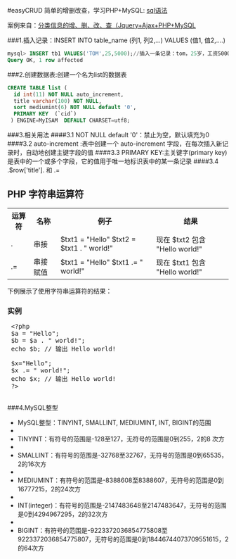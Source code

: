 #easyCRUD
简单的增删改查，学习PHP+MySQL: [sql语法](http://www.w3school.com.cn/sql/sql_syntax.asp)

案例来自：[分类信息的增、删、改、查（Jquery+Ajax+PHP+MySQL](http://www.thinkphp.cn/code/1172.html)

###1.插入记录：INSERT INTO table_name (列1, 列2,...) VALUES (值1, 值2,....)
```sql
mysql> INSERT tb1 VALUES('TOM',25,5000);//插入一条记录：tom，25岁，工资5000
Query OK, 1 row affected
```
###2.创建数据表:创建一个名为list的数据表
```sql
CREATE TABLE list (  
  id int(11) NOT NULL auto_increment,  
  title varchar(100) NOT NULL,  
  sort mediumint(6) NOT NULL default '0',  
  PRIMARY KEY  (`cid`)  
 ) ENGINE=MyISAM  DEFAULT CHARSET=utf8;
 ```
###3.相关用法
####3.1 NOT NULL default '0'：禁止为空，默认填充为0
####3.2 auto-increment :表中创建一个 auto-increment 字段，在每次插入新记录时，自动地创建主键字段的值
####3.3 PRIMARY KEY:主关键字(primary key)是表中的一个或多个字段，它的值用于唯一地标识表中的某一条记录
####3.4 .$row['title']. 和 .=
 <div>
 <h2>PHP 字符串运算符</h2>
 
 <table class="dataintable">
 <tr>
 <th>运算符</th>
 <th>名称</th>
 <th>例子</th>
 <th>结果</th>
 </tr>
 
 <tr>
 <td>.</td>
 <td>串接</td>
 <td>
 $txt1 = &quot;Hello&quot;
 $txt2 = $txt1 . &quot; world!&quot;
 </td>
 <td>现在 $txt2 包含 &quot;Hello world!&quot;</td>
 </tr>
 
 <tr>
 <td>.=</td>
 <td>串接赋值</td>
 <td>
 $txt1 = &quot;Hello&quot;
 $txt1 .= &quot; world!&quot;
 </td>
 <td>现在 $txt1 包含 &quot;Hello world!&quot;</td>
 </tr>
 </table>
 
 <p>下例展示了使用字符串运算符的结果：</p>
 
 <h3>实例</h3>
 
 <pre>
 &lt;?php
 $a = &quot;Hello&quot;;
 $b = $a . &quot; world!&quot;;
 echo $b; <span class="code_comment">// 输出 Hello world!</span>
 
 $x=&quot;Hello&quot;;
 $x .= &quot; world!&quot;;
 echo $x; <span class="code_comment">// 输出 Hello world!</span>
 ?&gt;
 </pre>
 </div>
###4.MySQL整型
 
* MySQL整型：TINYINT, SMALLINT, MEDIUMINT, INT, BIGINT的范围
* 
* TINYINT：有符号的范围是-128至127，无符号的范围是0到255，2的8 次方
* 
* SMALLINT：有符号的范围是-32768至32767，无符号的范围是0到65535，2的16次方
* 
* MEDIUMINT：有符号的范围是-8388608至8388607，无符号的范围是0到16777215，2的24次方
* 
* INT(integer)：有符号的范围是-2147483648至2147483647，无符号的范围是0到4294967295，2的32次方
* 
* BIGINT：有符号的范围是-9223372036854775808至9223372036854775807，无符号的范围是0到18446744073709551615，2的64次方
